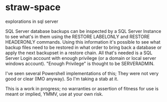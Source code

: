 # straw-space
explorations in sql server

SQL Server database backups can be inspected by a SQL Server Instance to see what's in them using the RESTORE LABELONLY and RESTORE HEADERONLY commands. Using this information it's possible to see what backup files need to be restored in what order to bring back a database or apply the next backupset in a restore chain. All that's needed is a SQL Server Login account with enough privilege (or a domain or local server windows account). "Enough Privilege" is thought to be SERVERADMIN.

I've seen several Powershell implementations of this; They were not very good or clear (IMO anyway). So I'm taking a stab at it. 

This is a work in progress; no warranties or assertion of fitness for use is meant or implied, YMMV, use at your own risk.
